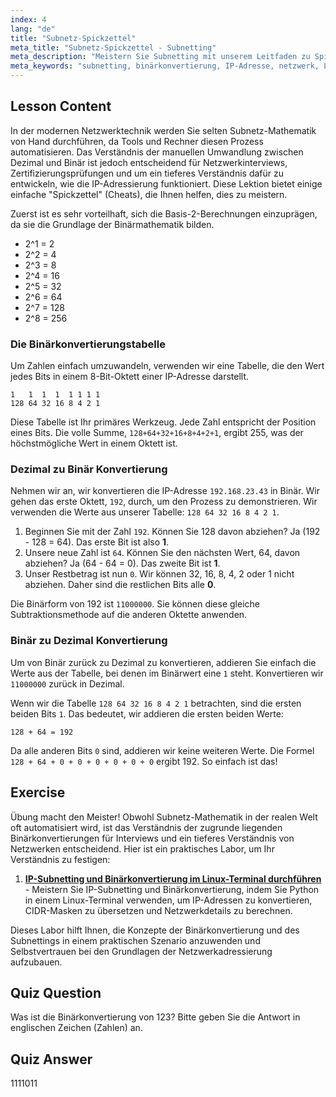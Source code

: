 ```yaml
---
index: 4
lang: "de"
title: "Subnetz-Spickzettel"
meta_title: "Subnetz-Spickzettel - Subnetting"
meta_description: "Meistern Sie Subnetting mit unserem Leitfaden zu Spickzetteln für die Binärkonvertierung. Lernen Sie, die 128+64+32+16+8+4+2+1-Tabelle zu verwenden, um IP-Adressen schnell von Dezimal in Binär und zurück umzuwandeln. Unerlässlich für Netzwerk-Interviews und Zertifizierungen."
meta_keywords: "subnetting, binärkonvertierung, IP-Adresse, netzwerk, Linux-Netzwerk, 128+64+32+16+8+4+2+1, 128 64 32 16 8 4 2 1, dezimal zu binär, subnetz-mathematik, tutorial, leitfaden"
---
```


## Lesson Content

In der modernen Netzwerktechnik werden Sie selten Subnetz-Mathematik von Hand durchführen, da Tools und Rechner diesen Prozess automatisieren. Das Verständnis der manuellen Umwandlung zwischen Dezimal und Binär ist jedoch entscheidend für Netzwerkinterviews, Zertifizierungsprüfungen und um ein tieferes Verständnis dafür zu entwickeln, wie die IP-Adressierung funktioniert. Diese Lektion bietet einige einfache "Spickzettel" (Cheats), die Ihnen helfen, dies zu meistern.

Zuerst ist es sehr vorteilhaft, sich die Basis-2-Berechnungen einzuprägen, da sie die Grundlage der Binärmathematik bilden.

- 2^1 = 2
- 2^2 = 4
- 2^3 = 8
- 2^4 = 16
- 2^5 = 32
- 2^6 = 64
- 2^7 = 128
- 2^8 = 256

### Die Binärkonvertierungstabelle

Um Zahlen einfach umzuwandeln, verwenden wir eine Tabelle, die den Wert jedes Bits in einem 8-Bit-Oktett einer IP-Adresse darstellt.

```plaintext
1   1  1  1  1 1 1 1
128 64 32 16 8 4 2 1
```

Diese Tabelle ist Ihr primäres Werkzeug. Jede Zahl entspricht der Position eines Bits. Die volle Summe, `128+64+32+16+8+4+2+1`, ergibt 255, was der höchstmögliche Wert in einem Oktett ist.

### Dezimal zu Binär Konvertierung

Nehmen wir an, wir konvertieren die IP-Adresse `192.168.23.43` in Binär. Wir gehen das erste Oktett, `192`, durch, um den Prozess zu demonstrieren. Wir verwenden die Werte aus unserer Tabelle: `128 64 32 16 8 4 2 1`.

1.  Beginnen Sie mit der Zahl `192`. Können Sie 128 davon abziehen? Ja (192 - 128 = 64). Das erste Bit ist also **1**.
2.  Unsere neue Zahl ist `64`. Können Sie den nächsten Wert, 64, davon abziehen? Ja (64 - 64 = 0). Das zweite Bit ist **1**.
3.  Unser Restbetrag ist nun `0`. Wir können 32, 16, 8, 4, 2 oder 1 nicht abziehen. Daher sind die restlichen Bits alle **0**.

Die Binärform von 192 ist `11000000`. Sie können diese gleiche Subtraktionsmethode auf die anderen Oktette anwenden.

### Binär zu Dezimal Konvertierung

Um von Binär zurück zu Dezimal zu konvertieren, addieren Sie einfach die Werte aus der Tabelle, bei denen im Binärwert eine `1` steht. Konvertieren wir `11000000` zurück in Dezimal.

Wenn wir die Tabelle `128 64 32 16 8 4 2 1` betrachten, sind die ersten beiden Bits `1`. Das bedeutet, wir addieren die ersten beiden Werte:

`128 + 64 = 192`

Da alle anderen Bits `0` sind, addieren wir keine weiteren Werte. Die Formel `128 + 64 + 0 + 0 + 0 + 0 + 0 + 0` ergibt 192. So einfach ist das!

## Exercise

Übung macht den Meister! Obwohl Subnetz-Mathematik in der realen Welt oft automatisiert wird, ist das Verständnis der zugrunde liegenden Binärkonvertierungen für Interviews und ein tieferes Verständnis von Netzwerken entscheidend. Hier ist ein praktisches Labor, um Ihr Verständnis zu festigen:

1.  **[IP-Subnetting und Binärkonvertierung im Linux-Terminal durchführen](https://labex.io/de/labs/comptia-perform-ip-subnetting-and-binary-conversion-in-the-linux-terminal-592782)** - Meistern Sie IP-Subnetting und Binärkonvertierung, indem Sie Python in einem Linux-Terminal verwenden, um IP-Adressen zu konvertieren, CIDR-Masken zu übersetzen und Netzwerkdetails zu berechnen.

Dieses Labor hilft Ihnen, die Konzepte der Binärkonvertierung und des Subnettings in einem praktischen Szenario anzuwenden und Selbstvertrauen bei den Grundlagen der Netzwerkadressierung aufzubauen.

## Quiz Question

Was ist die Binärkonvertierung von 123? Bitte geben Sie die Antwort in englischen Zeichen (Zahlen) an.

## Quiz Answer

1111011
